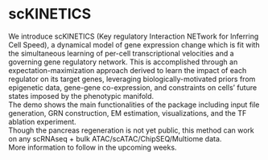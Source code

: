 # scKINETICS
We introduce scKINETICS (Key regulatory Interaction NETwork for Inferring Cell Speed), a dynamical model of gene expression change which is fit with the simultaneous learning of per-cell transcriptional velocities and a governing gene regulatory network. This is accomplished through an expectation-maximization approach derived to learn the impact of each regulator on its target genes, leveraging biologically-motivated priors from epigenetic data, gene-gene co-expression, and constraints on cells’ future states imposed by the phenotypic manifold.\
The demo shows the main functionalities of the package including input file generation, GRN construction, EM estimation, visualizations, and the TF ablation experiment. \
Though the pancreas regeneration is not yet public, this method can work on any scRNAseq + bulk ATAC/scATAC/ChipSEQ/Multiome data.\
More information to follow in the upcoming weeks.
